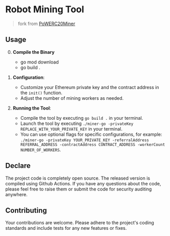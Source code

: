 # Robot Mining Tool

> fork from [PoWERC20Miner](https://github.com/PowERC-20/PoWERC20Miner)

## Usage

0. **Compile the Binary**
   - go mod download
   - go build .

1. **Configuration**:
   - Customize your Ethereum private key and the contract address in the `init()` function.
   - Adjust the number of mining workers as needed.

2. **Running the Tool**:
   - Compile the tool by executing `go build .` in your terminal.
   - Launch the tool by executing `./miner-go -privateKey REPLACE_WITH_YOUR_PRIVATE_KEY` in your terminal.
   - You can use optional flags for specific configurations, for example: `./miner-go -privateKey YOUR_PRIVATE_KEY -referralAddress REFERRAL_ADDRESS -contractAddress CONTRACT_ADDRESS -workerCount NUMBER_OF_WORKERS`.
  
## Declare

The project code is completely open source. The released version is compiled using Github Actions. If you have any questions about the code, please feel free to raise them or submit the code for security auditing anywhere.

## Contributing

Your contributions are welcome. Please adhere to the project's coding standards and include tests for any new features or fixes.
